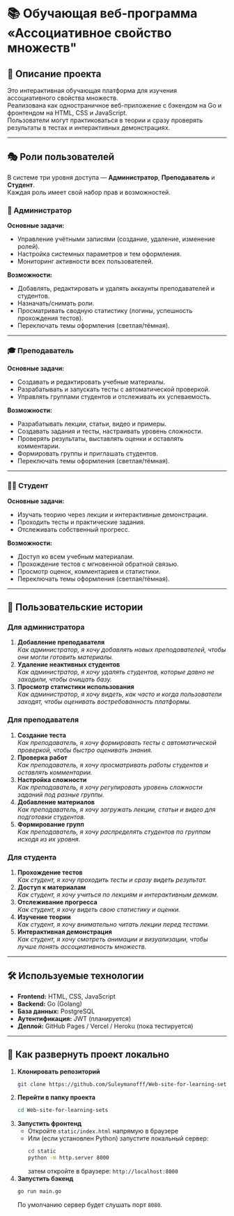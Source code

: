 # 📚 Обучающая веб-программа «Ассоциативное свойство множеств"

## 📌 Описание проекта

Это интерактивная обучающая платформа для изучения ассоциативного свойства множеств.  
Реализована как одностраничное веб-приложение с бэкендом на Go и фронтендом на HTML, CSS и JavaScript.  
Пользователи могут практиковаться в теории и сразу проверять результаты в тестах и интерактивных демонстрациях.

---

## 🎭 Роли пользователей

В системе три уровня доступа — **Администратор**, **Преподаватель** и **Студент**.  
Каждая роль имеет свой набор прав и возможностей.

### 👑 Администратор

**Основные задачи:**

- Управление учётными записями (создание, удаление, изменение ролей).
- Настройка системных параметров и тем оформления.
- Мониторинг активности всех пользователей.

**Возможности:**

- Добавлять, редактировать и удалять аккаунты преподавателей и студентов.
- Назначать/снимать роли.
- Просматривать сводную статистику (логины, успешность прохождения тестов).
- Переключать темы оформления (светлая/тёмная).

---

### 🎓 Преподаватель

**Основные задачи:**

- Создавать и редактировать учебные материалы.
- Разрабатывать и запускать тесты с автоматической проверкой.
- Управлять группами студентов и отслеживать их успеваемость.

**Возможности:**

- Разрабатывать лекции, статьи, видео и примеры.
- Создавать задания и тесты, настраивать уровень сложности.
- Проверять результаты, выставлять оценки и оставлять комментарии.
- Формировать группы и приглашать студентов.
- Переключать темы оформления (светлая/тёмная).

---

### 🧑‍🎓 Студент

**Основные задачи:**

- Изучать теорию через лекции и интерактивные демонстрации.
- Проходить тесты и практические задания.
- Отслеживать собственный прогресс.

**Возможности:**

- Доступ ко всем учебным материалам.
- Прохождение тестов с мгновенной обратной связью.
- Просмотр оценок, комментариев и статистики.
- Переключать темы оформления (светлая/тёмная).

---

## 📖 Пользовательские истории

### Для администратора

1. **Добавление преподавателя**  
   _Как администратор, я хочу добавлять новых преподавателей, чтобы они могли готовить материалы._
2. **Удаление неактивных студентов**  
   _Как администратор, я хочу удалять студентов, которые давно не заходили, чтобы очищать базу._
3. **Просмотр статистики использования**  
   _Как администратор, я хочу видеть, как часто и когда пользователи заходят, чтобы оценивать востребованность платформы._

### Для преподавателя

1. **Создание теста**  
   _Как преподаватель, я хочу формировать тесты с автоматической проверкой, чтобы быстро оценивать знания._
2. **Проверка работ**  
   _Как преподаватель, я хочу просматривать работы студентов и оставлять комментарии._
3. **Настройка сложности**  
   _Как преподаватель, я хочу регулировать уровень сложности заданий под разные группы._
4. **Добавление материалов**  
   _Как преподаватель, я хочу загружать лекции, статьи и видео для подготовки студентов._
5. **Формирование групп**  
   _Как преподаватель, я хочу распределять студентов по группам исходя из их уровня._

### Для студента

1. **Прохождение тестов**  
   _Как студент, я хочу проходить тесты и сразу видеть результат._
2. **Доступ к материалам**  
   _Как студент, я хочу учиться по лекциям и интерактивным демкам._
3. **Отслеживание прогресса**  
   _Как студент, я хочу видеть свою статистику и оценки._
4. **Изучение теории**  
   _Как студент, я хочу внимательно читать лекции перед тестами._
5. **Интерактивная демонстрация**  
   _Как студент, я хочу смотреть анимации и визуализации, чтобы лучше понять ассоциативность множеств._

---

## 🛠️ Используемые технологии

- **Frontend:** HTML, CSS, JavaScript
- **Backend:** Go (Golang)
- **База данных:** PostgreSQL
- **Аутентификация:** JWT (планируется)
- **Деплой:** GitHub Pages / Vercel / Heroku (пока тестируется)

---

## 🚀 Как развернуть проект локально

1. **Клонировать репозиторий**
   ```sh
   git clone https://github.com/Suleymanofff/Web-site-for-learning-sets.git
   ```
2. **Перейти в папку проекта**
   ```sh
   cd Web-site-for-learning-sets
   ```
3. **Запустить фронтенд**
   - Откройте `static/index.html` напрямую в браузере
   - Или (если установлен Python) запустите локальный сервер:
     ```sh
     cd static
     python -m http.server 8000
     ```
     затем откройте в браузере: `http://localhost:8000`
4. **Запустить бэкенд**
   ```sh
   go run main.go
   ```
   По умолчанию сервер будет слушать порт `8080`.
